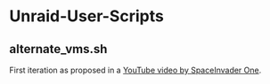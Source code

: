 # Unraid-User-Scripts

## alternate_vms.sh

First iteration as proposed in a [YouTube video by SpaceInvader One](https://www.youtube.com/watch?v=QoVJ0460cro).
